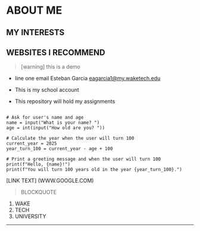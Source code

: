 # ABOUT ME
## MY INTERESTS

## WEBSITES I RECOMMEND





> [warning]
> this is a demo
- line one email
Esteban Garcia eagarcia1@my.waketech.edu
- This is my school account

- This repository will hold my assignments
```python# Simple Python program to greet the user and calculate when they'll turn 100

# Ask for user's name and age
name = input("What is your name? ")
age = int(input("How old are you? "))

# Calculate the year when the user will turn 100
current_year = 2025
year_turn_100 = current_year - age + 100

# Print a greeting message and when the user will turn 100
print(f"Hello, {name}!")
print(f"You will turn 100 years old in the year {year_turn_100}.")
```
[LINK TEXT] (WWW.GOOGLE.COM)

> BLOCKQUOTE
1. WAKE
2. TECH
3. UNIVERSITY

---
